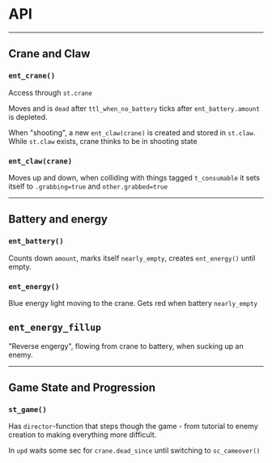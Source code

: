 # API

---
## Crane and Claw


### `ent_crane()`

Access through `st.crane`

Moves and is `dead` after `ttl_when_no_battery` ticks after `ent_battery.amount` is depleted.

When "shooting", a new `ent_claw(crane)` is created and stored in `st.claw`. While `st.claw` exists, crane thinks to be in shooting state


### `ent_claw(crane)`

Moves up and down, when colliding with things tagged `t_consumable` it sets itself to `.grabbing=true` and `other.grabbed=true`


---
## Battery and energy


### `ent_battery()`

Counts down `amount`, marks itself `nearly_empty`, creates `ent_energy()` until empty.


### `ent_energy()`

Blue energy light moving to the crane. Gets red when battery `nearly_empty`


## `ent_energy_fillup`

"Reverse engergy", flowing from crane to battery, when sucking up an enemy.


---
## Game State and Progression


### `st_game()`

Has `director`-function that steps though the game - from tutorial to enemy creation to making everything more difficult.

In `upd` waits some sec for `crane.dead_since` until switching to `sc_cameover()`